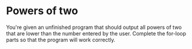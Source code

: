 # Powers of two

You're given an unfinished program that should output all powers of two that are lower than the number entered by the user. Complete the for-loop parts so that the program will work correctly.

